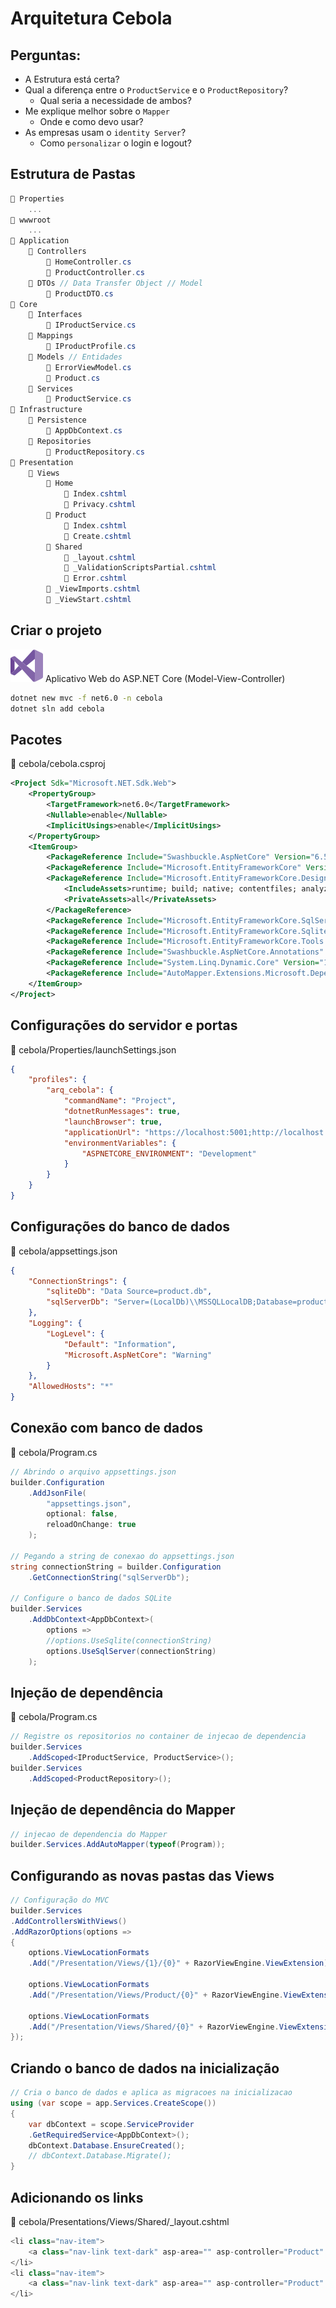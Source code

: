 # Arquitetura Cebola

## Perguntas:

-   A Estrutura está certa?
-   Qual a diferença entre o `ProductService` e o `ProductRepository`?
    -   Qual seria a necessidade de ambos?
-   Me explique melhor sobre o `Mapper`
    -   Onde e como devo usar?
-   As empresas usam o `identity Server`?
    -   Como `personalizar` o login e logout?

## Estrutura de Pastas

```csharp
📁 Properties
	...
📁 wwwroot
	...
📁 Application
	📁 Controllers
		📄 HomeController.cs
		📄 ProductController.cs
	📁 DTOs // Data Transfer Object // Model
		📄 ProductDTO.cs
📁 Core
	📁 Interfaces
		📄 IProductService.cs
	📁 Mappings
		📄 IProductProfile.cs
	📁 Models // Entidades
		📄 ErrorViewModel.cs
		📄 Product.cs
	📁 Services
		📄 ProductService.cs
📁 Infrastructure
	📁 Persistence
		📄 AppDbContext.cs
	📁 Repositories
		📄 ProductRepository.cs
📁 Presentation
	📁 Views
		📁 Home
			📄 Index.cshtml
			📄 Privacy.cshtml
		📁 Product
			📄 Index.cshtml
			📄 Create.cshtml
		📁 Shared
			📄 _layout.cshtml
			📄 _ValidationScriptsPartial.cshtml
			📄 Error.cshtml
		📄 _ViewImports.cshtml
		📄 _ViewStart.cshtml
```

## Criar o projeto

![](https://raw.githubusercontent.com/Clemilton10/icons/409d6f8e4996b306276f8c31332e2574ce7b019e/vs.svg) Aplicativo Web do ASP.NET Core (Model-View-Controller)

```sh
dotnet new mvc -f net6.0 -n cebola
dotnet sln add cebola
```

## Pacotes

📝 cebola/cebola.csproj

```xml
<Project Sdk="Microsoft.NET.Sdk.Web">
	<PropertyGroup>
		<TargetFramework>net6.0</TargetFramework>
		<Nullable>enable</Nullable>
		<ImplicitUsings>enable</ImplicitUsings>
	</PropertyGroup>
	<ItemGroup>
		<PackageReference Include="Swashbuckle.AspNetCore" Version="6.5.0" />
		<PackageReference Include="Microsoft.EntityFrameworkCore" Version="7.0.13" />
		<PackageReference Include="Microsoft.EntityFrameworkCore.Design" Version="7.0.13">
			<IncludeAssets>runtime; build; native; contentfiles; analyzers; buildtransitive</IncludeAssets>
			<PrivateAssets>all</PrivateAssets>
		</PackageReference>
		<PackageReference Include="Microsoft.EntityFrameworkCore.SqlServer" Version="7.0.13" />
		<PackageReference Include="Microsoft.EntityFrameworkCore.Sqlite" Version="7.0.13" />
		<PackageReference Include="Microsoft.EntityFrameworkCore.Tools.DotNet" Version="2.0.3" />
		<PackageReference Include="Swashbuckle.AspNetCore.Annotations" Version="6.5.0" />
		<PackageReference Include="System.Linq.Dynamic.Core" Version="1.3.5" />
		<PackageReference Include="AutoMapper.Extensions.Microsoft.DependencyInjection" Version="6.0.0" />
	</ItemGroup>
</Project>
```

## Configurações do servidor e portas

📝 cebola/Properties/launchSettings.json

```json
{
	"profiles": {
		"arq_cebola": {
			"commandName": "Project",
			"dotnetRunMessages": true,
			"launchBrowser": true,
			"applicationUrl": "https://localhost:5001;http://localhost:5000",
			"environmentVariables": {
				"ASPNETCORE_ENVIRONMENT": "Development"
			}
		}
	}
}
```

## Configurações do banco de dados

📝 cebola/appsettings.json

```json
{
	"ConnectionStrings": {
		"sqliteDb": "Data Source=product.db",
		"sqlServerDb": "Server=(LocalDb)\\MSSQLLocalDB;Database=product;Trusted_Connection=True;TrustServerCertificate=True;"
	},
	"Logging": {
		"LogLevel": {
			"Default": "Information",
			"Microsoft.AspNetCore": "Warning"
		}
	},
	"AllowedHosts": "*"
}
```

## Conexão com banco de dados

📝 cebola/Program.cs

```csharp
// Abrindo o arquivo appsettings.json
builder.Configuration
	.AddJsonFile(
		"appsettings.json",
		optional: false,
		reloadOnChange: true
	);

// Pegando a string de conexao do appsettings.json
string connectionString = builder.Configuration
	.GetConnectionString("sqlServerDb");

// Configure o banco de dados SQLite
builder.Services
	.AddDbContext<AppDbContext>(
		options =>
		//options.UseSqlite(connectionString)
		options.UseSqlServer(connectionString)
	);
```

## Injeção de dependência

📝 cebola/Program.cs

```csharp
// Registre os repositorios no container de injecao de dependencia
builder.Services
	.AddScoped<IProductService, ProductService>();
builder.Services
	.AddScoped<ProductRepository>();
```

## Injeção de dependência do Mapper

```csharp
// injecao de dependencia do Mapper
builder.Services.AddAutoMapper(typeof(Program));
```

## Configurando as novas pastas das Views

```csharp
// Configuração do MVC
builder.Services
.AddControllersWithViews()
.AddRazorOptions(options =>
{
	options.ViewLocationFormats
	.Add("/Presentation/Views/{1}/{0}" + RazorViewEngine.ViewExtension);

	options.ViewLocationFormats
	.Add("/Presentation/Views/Product/{0}" + RazorViewEngine.ViewExtension);

	options.ViewLocationFormats
	.Add("/Presentation/Views/Shared/{0}" + RazorViewEngine.ViewExtension);
});
```

## Criando o banco de dados na inicialização

```csharp
// Cria o banco de dados e aplica as migracoes na inicializacao
using (var scope = app.Services.CreateScope())
{
	var dbContext = scope.ServiceProvider
	.GetRequiredService<AppDbContext>();
	dbContext.Database.EnsureCreated();
	// dbContext.Database.Migrate();
}
```

## Adicionando os links

📝 cebola/Presentations/Views/Shared/\_layout.cshtml

```csharp
<li class="nav-item">
	<a class="nav-link text-dark" asp-area="" asp-controller="Product" asp-action="Index">Product</a>
</li>
<li class="nav-item">
	<a class="nav-link text-dark" asp-area="" asp-controller="Product" asp-action="Create">Create</a>
</li>
```
